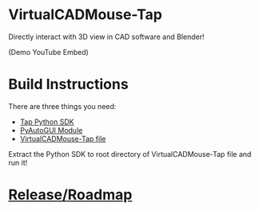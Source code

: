 
# VirtualCADMouse-Tap
Directly interact with 3D view in CAD software and Blender!

(Demo YouTube Embed)

# Build Instructions
There are three things you need:
- [Tap Python SDK](https://github.com/TapWithUs/tap-python-sdk) 
- [PyAutoGUI Module](https://pypi.org/project/PyAutoGUI/)
- [VirtualCADMouse-Tap file](https://github.com/k2m5t2/VirtualCADMouse-Tap/archive/master.zip)

Extract the Python SDK to root directory of VirtualCADMouse-Tap file and run it!

# [Release/Roadmap](https://www.notion.so/06cb9bd3e92942cdb81b5037aa2f7e72?v=8cc7d7ec59bb4427a1a0771775d920dd)
